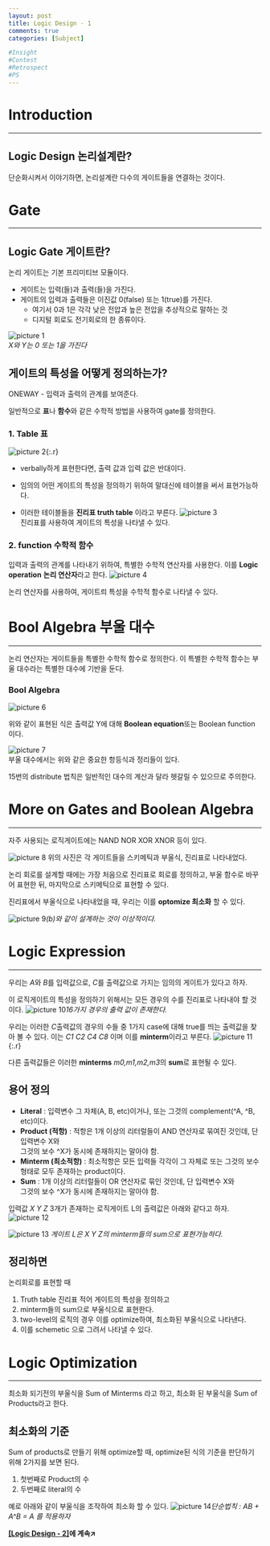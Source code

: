 ```yaml
---
layout: post
title: Logic Design - 1
comments: true
categories: [Subject]

#Insight
#Contest
#Retrospect
#PS
---
```



# Introduction
---
Logic Design 논리설계란?
---
단순화시켜서 이야기하면, 논리설계란 다수의 게이트들을 연결하는 것이다.

# Gate
---

Logic Gate 게이트란?
---
논리 게이트는 기본 프리미티브 모듈이다.
- 게이트는 입력(들)과 출력(들)을 가진다.
- 게이트의 입력과 출력들은 이진값 0(false) 또는 1(true)를 가진다.
  - 여기서 0과 1은 각각 낮은 전압과 높은 전압을 추상적으로 말하는 것
  - 디지털 회로도 전기회로의 한 종류이다.


![picture 1](../images/6a67532baa2e45c5331150430e32758889eef34f92eeb9e313a0e4d4294ff650.png)  
<em class="fig">X와 Y는 0 또는 1을 가진다</em>

게이트의 특성을 어떻게 정의하는가?
---
ONEWAY - 입력과 출력의 관계를 보여준다.

일반적으로 **표**나 **함수**와 같은 수학적 방법을 사용하여 gate를 정의한다.

### 1. Table 표


![picture 2](../images/90ce69c901291ca32b52a9719c078bdd979621c21799eb89b41efe8edae6a560.png){:.r}
- verbally하게 표현한다면, 출력 값과 입력 값은 반대이다.
- 임의의 어떤 게이트의 특성을 정의하기 위하여 말대신에 테이블을 써서 표현가능하다.

- 이러한 테이블들을 **진리표 truth table** 이라고 부른다.
  ![picture 3](../images/c4ffd04d7243a159a972870787f7430964054c8fbcd654c0cd4a7acdd22c25c8.png)  
진리표를 사용하여 게이트의 특성을 나타낼 수 있다.

### 2. function 수학적 함수

입력과 출력의 관계를 나타내기 위하여, 특별한 수학적 연산자를 사용한다.
이를 **Logic operation** **논리 연산자**라고 한다.
![picture 4](../images/b97d446da4eb7ce0e364c84f95d0654382b2a1349d05e75e887240d0fbda07f0.png)  

논리 연산자를 사용하여, 게이트릐 특성을 수학적 함수로 나타낼 수 있다.


# Bool Algebra 부울 대수
---
논리 연산자는 게이트들을 특별한 수학적 함수로 정의한다.
이 특별한 수학적 함수는 부울 대수라는 특별한 대수에 기반을 둔다.

### Bool Algebra
![picture 6](../images/56af5a0eb2becc4216840746ab3a9c4277145a292e017067b0eee186793e5c0a.png)  

위와 같이 표현된 식은 출력값 Y에 대해 **Boolean equation**또는 Boolean function이다.


![picture 7](../images/8e5c9f95d2a44a72d6c7d4e366da54c6c9a5b92163046a7935bcc82066e63a3f.png)  
부울 대수에서는 위와 같은 중요한 항등식과 정리들이 있다.

15번의 distribute 법칙은 일반적인 대수의 계산과 달라 헷갈릴 수 있으므로 주의한다.

# More on Gates and Boolean Algebra
---
자주 사용되는 로직게이트에는 NAND NOR XOR XNOR 등이 있다.

![picture 8](../images/87e3679e67033a69c8e8ec549ad21d33be927421272ec14ab1975e8111eab0e3.png)
위의 사진은 각 게이트들을 스키메틱과 부울식, 진리표로 나타내었다.

논리 회로를 설계할 때에는 가장 처음으로 진리표로 회로를 정의하고, 부울 함수로 바꾸어 표현한 뒤, 마지막으로 스키메틱으로 표현할 수 있다.

진리표에서 부울식으로 나타내었을 때, 우리는 이를 **optomize 최소화** 할 수 있다.

![picture 9](../images/2da0767899de30fb04bfe3bbcd91fc2166d71c0416fc60c5f44e88620d15bb76.png)*(b)와 같이 설계하는 것이 이상적이다.*

# Logic Expression
---

우리는 *A*와 *B*를 입력값으로, *C*를 출력값으로 가지는 임의의 게이트가 있다고 하자.

이 로직게이트의 특성을 정의하기 위해서는 모든 경우의 수를 진리표로 나타내야 할 것이다.
![picture 10](../images/0c916555d097f98006ac1ddc1acddd900040d1e72f8666607dfb1adae941736b.png)*16가지 경우의 출력 값이 존재한다.*

우리는 이러한 *C*출력값의 경우의 수들 중 1가지 case에 대해 true를 띄는 출력값을 찾아 볼 수 있다.
이는 *C1 C2 C4 C8* 이며 이를 **minterm**이라고 부른다.
![picture 11](../images/b6245441f8c3200cc79cb75f656febada85b34657fee58b35f412d8368dd691d.png){:.r} 

다른 출력값들은 이러한 **minterms** *m0,m1,m2,m3*의 **sum**로 표현될 수 있다.

용어 정의
---
- **Literal** 
: 입력변수 그 자체(A, B, etc)이거나, 또는 그것의  complement(^A, ^B, etc)이다.
- **Product (적항)**
: 적항은 1개 이상의 리터럴들이 AND 연산자로 묶여진 것인데, 단 입력변수 X와  
그것의 보수 ^X가 동시에 존재하지는 말아야 함.
- **Minterm (최소적항)**
: 최소적항은 모든 입력들 각각이 그 자체로 또는 그것의 보수형태로 모두 존재하는 product이다.
- **Sum**
: 1개 이상의 리터럴들이 OR 연산자로 묶인 것인데, 단 입력변수 X와  
그것의 보수 ^X가 동시에 존재하지는 말아야 함.

입력값 *X Y Z* 3개가 존재하는 로직게이트 L의 출력값은 아래와 같다고 하자.
![picture 12](../images/31dbbe1bd0856ab3d9211e07a29056d405a8afa672627493f47fcc5561c6161a.png)  


![picture 13](../images/24d338db6356e6da3a44ca2b1ba25ec5785e2331fcd9b02ea068190bc5046d7f.png)  *게이트 L은 X Y Z의 minterm들의 sum으로 표현가능하다.*

정리하면
---
논리회로를 표현할 때
1. Truth table 진리표 적어 게이트의 특성을 정의하고
2. minterm들의 sum으로 부울식으로 표현한다.
3. two-level의 로직의 경우 이를 optimize하여, 최소화된 부울식으로 나타낸다.
4. 이를 schemetic 으로 그려서 나타낼 수 있다.


# Logic Optimization
---

최소화 되기전의 부울식을 Sum of Minterms 라고 하고,
최소화 된 부울식을 Sum of Products라고 한다.

최소화의 기준
---
Sum of products로 만들기 위해 optimize할 때,
optimize된 식의 기준을 판단하기 위해 2가지를 보면 된다.
1. 첫번째로 Product의 수
2. 두번째로 literal의 수

예로 아래와 같이 부울식을 조작하여 최소화 할 수 있다.
![picture 14](../images/02305c76b553277ffde64df8d55d4ca990ebd04e02e9daab15a11ed1a3f99803.png)*단순법칙 : AB + A^B = A 를 적용하자*

**[[Logic Design - 2]](../2021-04/logicdesign2)에 계속↗**